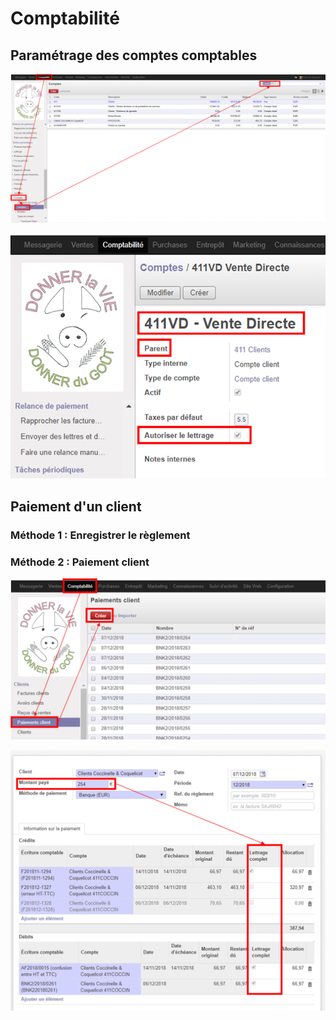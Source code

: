 # Comptabilité

## Paramétrage des comptes comptables

![Paiement client 3](paiement_client_3.png)

![Paiement client 4](paiement_client_4.png)

## Paiement d'un client

### Méthode 1 : Enregistrer le règlement

### Méthode 2 : Paiement client

![Paiement client 1](paiement_client_1.png)

![Paiement client 2](paiement_client_2.png)
